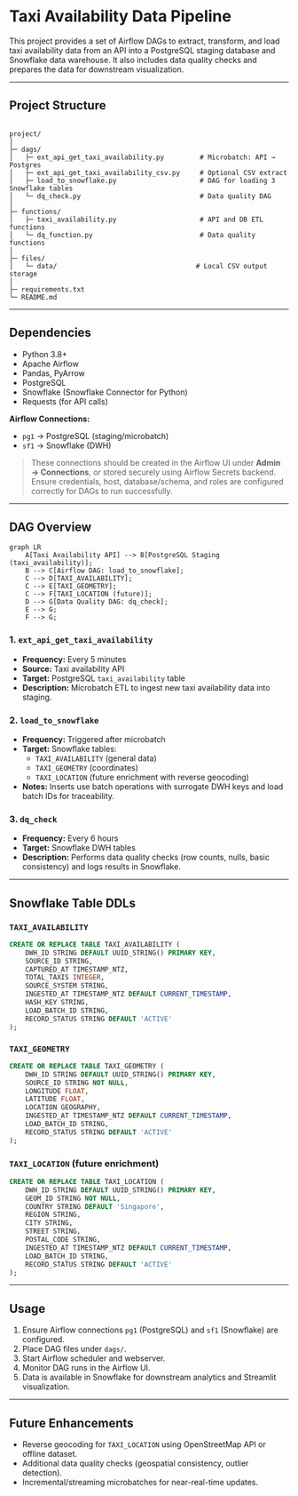
# Taxi Availability Data Pipeline

This project provides a set of Airflow DAGs to extract, transform, and load taxi availability data from an API into a PostgreSQL staging database and Snowflake data warehouse. It also includes data quality checks and prepares the data for downstream visualization.

---

## Project Structure

```

project/
│
├─ dags/
│   ├─ ext_api_get_taxi_availability.py         # Microbatch: API → Postgres
│   ├─ ext_api_get_taxi_availability_csv.py     # Optional CSV extract
│   ├─ load_to_snowflake.py                     # DAG for loading 3 Snowflake tables
│   └─ dq_check.py                              # Data quality DAG
│
├─ functions/
│   ├─ taxi_availability.py                     # API and DB ETL functions
│   └─ dq_function.py                           # Data quality functions
│
├─ files/
│   └─ data/                                   # Local CSV output storage
│
├─ requirements.txt
└─ README.md

````

---

## Dependencies

- Python 3.8+
- Apache Airflow
- Pandas, PyArrow
- PostgreSQL
- Snowflake (Snowflake Connector for Python)
- Requests (for API calls)

**Airflow Connections:**
- `pg1` → PostgreSQL (staging/microbatch)
- `sf1` → Snowflake (DWH)

> These connections should be created in the Airflow UI under **Admin → Connections**, or stored securely using Airflow Secrets backend. Ensure credentials, host, database/schema, and roles are configured correctly for DAGs to run successfully.

---

## DAG Overview
```mermaid
graph LR
    A[Taxi Availability API] --> B[PostgreSQL Staging (taxi_availability)];
    B --> C[Airflow DAG: load_to_snowflake];
    C --> D[TAXI_AVAILABILITY];
    C --> E[TAXI_GEOMETRY];
    C --> F[TAXI_LOCATION (future)];
    D --> G[Data Quality DAG: dq_check];
    E --> G;
    F --> G;
```

### 1. `ext_api_get_taxi_availability`
- **Frequency:** Every 5 minutes
- **Source:** Taxi availability API
- **Target:** PostgreSQL `taxi_availability` table
- **Description:** Microbatch ETL to ingest new taxi availability data into staging.

### 2. `load_to_snowflake`
- **Frequency:** Triggered after microbatch
- **Target:** Snowflake tables:
  - `TAXI_AVAILABILITY` (general data)
  - `TAXI_GEOMETRY` (coordinates)
  - `TAXI_LOCATION` (future enrichment with reverse geocoding)
- **Notes:** Inserts use batch operations with surrogate DWH keys and load batch IDs for traceability.

### 3. `dq_check`
- **Frequency:** Every 6 hours
- **Target:** Snowflake DWH tables
- **Description:** Performs data quality checks (row counts, nulls, basic consistency) and logs results in Snowflake.

---

## Snowflake Table DDLs

### `TAXI_AVAILABILITY`
```sql
CREATE OR REPLACE TABLE TAXI_AVAILABILITY (
    DWH_ID STRING DEFAULT UUID_STRING() PRIMARY KEY,
    SOURCE_ID STRING,
    CAPTURED_AT TIMESTAMP_NTZ,
    TOTAL_TAXIS INTEGER,
    SOURCE_SYSTEM STRING,
    INGESTED_AT TIMESTAMP_NTZ DEFAULT CURRENT_TIMESTAMP,
    HASH_KEY STRING,
    LOAD_BATCH_ID STRING,
    RECORD_STATUS STRING DEFAULT 'ACTIVE'
);
````

### `TAXI_GEOMETRY`

```sql
CREATE OR REPLACE TABLE TAXI_GEOMETRY (
    DWH_ID STRING DEFAULT UUID_STRING() PRIMARY KEY,
    SOURCE_ID STRING NOT NULL,
    LONGITUDE FLOAT,
    LATITUDE FLOAT,
    LOCATION GEOGRAPHY,
    INGESTED_AT TIMESTAMP_NTZ DEFAULT CURRENT_TIMESTAMP,
    LOAD_BATCH_ID STRING,
    RECORD_STATUS STRING DEFAULT 'ACTIVE'
);
```

### `TAXI_LOCATION` (future enrichment)

```sql
CREATE OR REPLACE TABLE TAXI_LOCATION (
    DWH_ID STRING DEFAULT UUID_STRING() PRIMARY KEY,
    GEOM_ID STRING NOT NULL,
    COUNTRY STRING DEFAULT 'Singapore',
    REGION STRING,
    CITY STRING,
    STREET STRING,
    POSTAL_CODE STRING,
    INGESTED_AT TIMESTAMP_NTZ DEFAULT CURRENT_TIMESTAMP,
    LOAD_BATCH_ID STRING,
    RECORD_STATUS STRING DEFAULT 'ACTIVE'
);
```

---

## Usage

1. Ensure Airflow connections `pg1` (PostgreSQL) and `sf1` (Snowflake) are configured.
2. Place DAG files under `dags/`.
3. Start Airflow scheduler and webserver.
4. Monitor DAG runs in the Airflow UI.
5. Data is available in Snowflake for downstream analytics and Streamlit visualization.

---

## Future Enhancements

* Reverse geocoding for `TAXI_LOCATION` using OpenStreetMap API or offline dataset.
* Additional data quality checks (geospatial consistency, outlier detection).
* Incremental/streaming microbatches for near-real-time updates.


